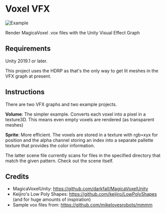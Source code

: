 Voxel VFX
=======================

![Example](https://github.com/IxxyXR/VoxelVFX/blob/master/Screenshots/voxel_vfx.jpeg?raw=true "Example")
 
Render MagicaVoxel .vox files with the Unity Visual Effect Graph

Requirements
------------

Unity 2019.1 or later.

This project uses the HDRP as that's the only way to get lit meshes in the VFX graph at present.

Instructions
------------

There are two VFX graphs and two example projects.

__Volume__: The simpler example. Converts each voxel into a pixel in a texture3D. This means even empty voxels are rendered (as transparent meshes)

__Sprite__: More efficient. The voxels are stored in a texture with rgb=xyx for position and the alpha channel storing an index into a separate pallette texture that provides the color information.

The latter scene file currently scans for files in the specified directory that match the given pattern. Check out the scene itself.

Credits
-------

* MagicaVoxelUnity: https://github.com/darkfall/MagicaVoxelUnity
* Keijiro's Low Poly Shapes: https://github.com/keijiro/LowPolyShapes (and for huge amounts of inspiration)
* Sample vox files from: https://github.com/mikelovesrobots/mmmm
